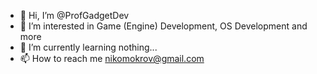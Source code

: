 - 👋 Hi, I’m @ProfGadgetDev
- 👀 I’m interested in Game (Engine) Development, OS Development and more
- 🌱 I’m currently learning nothing...
- 📫 How to reach me nikomokrov@gmail.com
<!---
ProfGadgetDev/ProfGadgetDev is a ✨ special ✨ repository because its `README.md` (this file) appears on your GitHub profile.
You can click the Preview link to take a look at your changes.
--->
